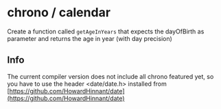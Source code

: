 # chrono / calendar

Create a function called `getAgeInYears` that expects the dayOfBirth as parameter
and returns the age in year (with day precision)

## Info
The current compiler version does not include all chrono featured yet, so you have to use
the header \<date/date.h\> installed from [https://github.com/HowardHinnant/date](https://github.com/HowardHinnant/date)

